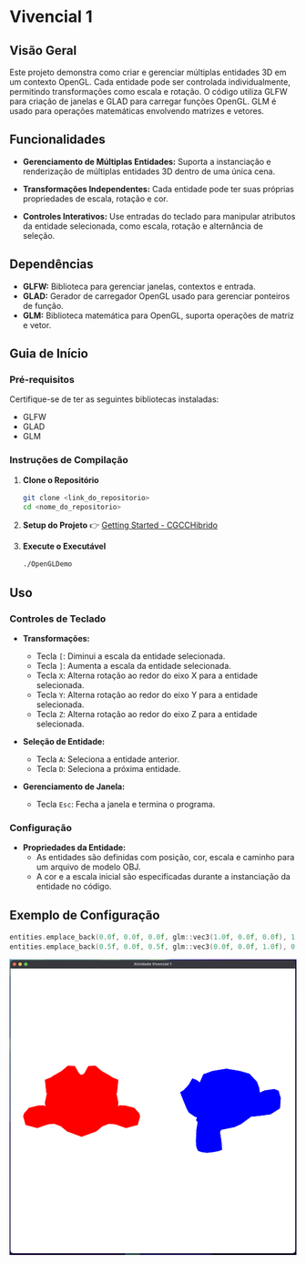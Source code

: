 
# Vivencial 1

## Visão Geral

Este projeto demonstra como criar e gerenciar múltiplas entidades 3D em um contexto OpenGL. Cada entidade pode ser controlada individualmente, permitindo transformações como escala e rotação. O código utiliza GLFW para criação de janelas e GLAD para carregar funções OpenGL. GLM é usado para operações matemáticas envolvendo matrizes e vetores.

## Funcionalidades

- **Gerenciamento de Múltiplas Entidades:** Suporta a instanciação e renderização de múltiplas entidades 3D dentro de uma única cena.

- **Transformações Independentes:** Cada entidade pode ter suas próprias propriedades de escala, rotação e cor.

- **Controles Interativos:** Use entradas do teclado para manipular atributos da entidade selecionada, como escala, rotação e alternância de seleção.

## Dependências

- **GLFW:** Biblioteca para gerenciar janelas, contextos e entrada.
- **GLAD:** Gerador de carregador OpenGL usado para gerenciar ponteiros de função.
- **GLM:** Biblioteca matemática para OpenGL, suporta operações de matriz e vetor.

## Guia de Início

### Pré-requisitos

Certifique-se de ter as seguintes bibliotecas instaladas:
- GLFW
- GLAD
- GLM

### Instruções de Compilação

1. **Clone o Repositório**
   ```sh
   git clone <link_do_repositorio>
   cd <nome_do_repositorio>
   ```

2. **Setup do Projeto**
   👉 [Getting Started - CGCCHibrido](https://github.com/fellowsheep/CGCCHibrido/blob/main/GettingStarted.md)

3. **Execute o Executável**
   ```sh
   ./OpenGLDemo
   ```

## Uso

### Controles de Teclado

- **Transformações:**
  - Tecla `[`: Diminui a escala da entidade selecionada.
  - Tecla `]`: Aumenta a escala da entidade selecionada.
  - Tecla `X`: Alterna rotação ao redor do eixo X para a entidade selecionada.
  - Tecla `Y`: Alterna rotação ao redor do eixo Y para a entidade selecionada.
  - Tecla `Z`: Alterna rotação ao redor do eixo Z para a entidade selecionada.

- **Seleção de Entidade:**
  - Tecla `A`: Seleciona a entidade anterior.
  - Tecla `D`: Seleciona a próxima entidade.

- **Gerenciamento de Janela:**
  - Tecla `Esc`: Fecha a janela e termina o programa.

### Configuração

- **Propriedades da Entidade:**
  - As entidades são definidas com posição, cor, escala e caminho para um arquivo de modelo OBJ.
  - A cor e a escala inicial são especificadas durante a instanciação da entidade no código.

## Exemplo de Configuração

```cpp
entities.emplace_back(0.0f, 0.0f, 0.0f, glm::vec3(1.0f, 0.0f, 0.0f), 1.0f, "path/to/model1.obj");
entities.emplace_back(0.5f, 0.0f, 0.5f, glm::vec3(0.0f, 0.0f, 1.0f), 0.5f, "path/to/model2.obj");
```
![alt text](./atividade-01/assets/imgs/image.png)